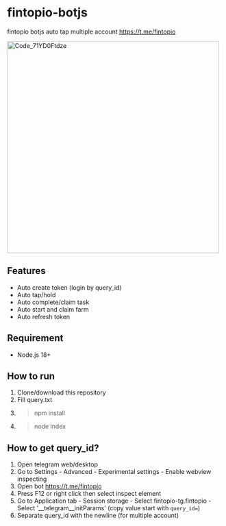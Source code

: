 # fintopio-botjs

fintopio botjs auto tap multiple account https://t.me/fintopio

<img width="495" alt="Code_71YD0Ftdze" src="https://github.com/user-attachments/assets/5eb875f0-5f5c-4427-b7c6-effd726eed84">

## Features
- Auto create token (login by query_id)
- Auto tap/hold
- Auto complete/claim task
- Auto start and claim farm
- Auto refresh token

## Requirement
- Node.js 18+

## How to run
1. Clone/download this repository
2. Fill query.txt
3. > npm install
4. > node index

## How to get query_id?
1. Open telegram web/desktop
2. Go to Settings - Advanced - Experimental settings - Enable webview inspecting
3. Open bot https://t.me/fintopio
4. Press F12 or right click then select inspect element
5. Go to Application tab - Session storage - Select fintopio-tg.fintopio - Select '__telegram__initParams' (copy value start with ```query_id=```)
6. Separate query_id with the newline (for multiple account)
